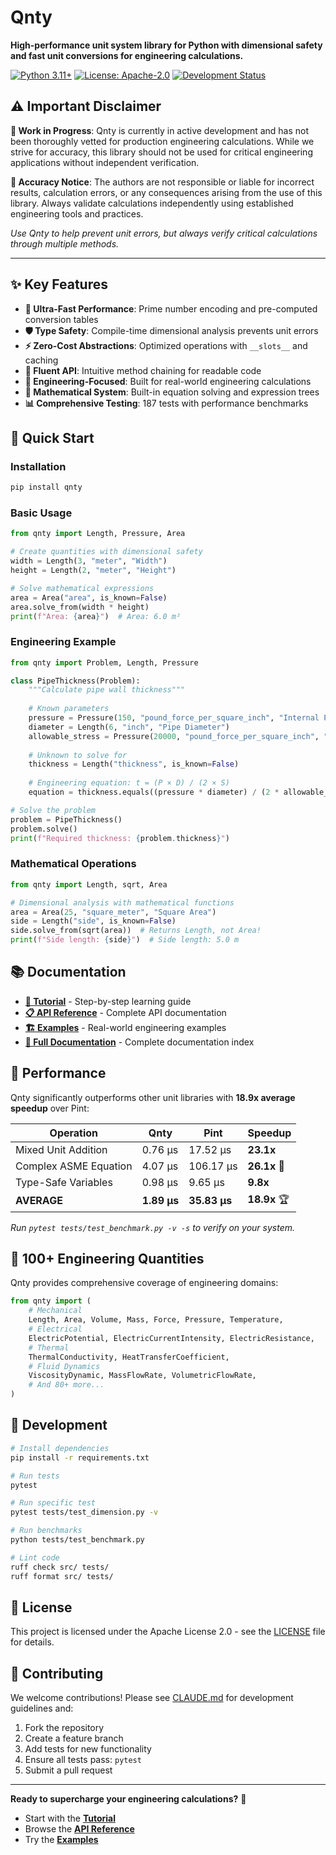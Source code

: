# Qnty

**High-performance unit system library for Python with dimensional safety and fast unit conversions for engineering calculations.**

[![Python 3.11+](https://img.shields.io/badge/python-3.11+-blue.svg)](https://www.python.org/downloads/)
[![License: Apache-2.0](https://img.shields.io/badge/License-Apache%202.0-blue.svg)](https://opensource.org/licenses/Apache-2.0)
[![Development Status](https://img.shields.io/badge/status-beta-orange.svg)](https://pypi.org/project/qnty/)

## ⚠️ Important Disclaimer

**🚧 Work in Progress**: Qnty is currently in active development and has not been thoroughly vetted for production engineering calculations. While we strive for accuracy, this library should not be used for critical engineering applications without independent verification.

**📐 Accuracy Notice**: The authors are not responsible or liable for incorrect results, calculation errors, or any consequences arising from the use of this library. Always validate calculations independently using established engineering tools and practices.

*Use Qnty to help prevent unit errors, but always verify critical calculations through multiple methods.*

---

## ✨ Key Features

- **🚀 Ultra-Fast Performance**: Prime number encoding and pre-computed conversion tables
- **🛡️ Type Safety**: Compile-time dimensional analysis prevents unit errors
- **⚡ Zero-Cost Abstractions**: Optimized operations with `__slots__` and caching
- **🔗 Fluent API**: Intuitive method chaining for readable code
- **🧮 Engineering-Focused**: Built for real-world engineering calculations
- **🧬 Mathematical System**: Built-in equation solving and expression trees
- **📊 Comprehensive Testing**: 187 tests with performance benchmarks

## 🚀 Quick Start

### Installation

```bash
pip install qnty
```

### Basic Usage

```python
from qnty import Length, Pressure, Area

# Create quantities with dimensional safety
width = Length(3, "meter", "Width")
height = Length(2, "meter", "Height")

# Solve mathematical expressions
area = Area("area", is_known=False)
area.solve_from(width * height)
print(f"Area: {area}")  # Area: 6.0 m²
```

### Engineering Example

```python
from qnty import Problem, Length, Pressure

class PipeThickness(Problem):
    """Calculate pipe wall thickness"""
    
    # Known parameters
    pressure = Pressure(150, "pound_force_per_square_inch", "Internal Pressure")
    diameter = Length(6, "inch", "Pipe Diameter")
    allowable_stress = Pressure(20000, "pound_force_per_square_inch", "Allowable Stress")
    
    # Unknown to solve for
    thickness = Length("thickness", is_known=False)
    
    # Engineering equation: t = (P × D) / (2 × S)
    equation = thickness.equals((pressure * diameter) / (2 * allowable_stress))

# Solve the problem
problem = PipeThickness()
problem.solve()
print(f"Required thickness: {problem.thickness}")
```

### Mathematical Operations

```python
from qnty import Length, sqrt, Area

# Dimensional analysis with mathematical functions
area = Area(25, "square_meter", "Square Area")
side = Length("side", is_known=False)
side.solve_from(sqrt(area))  # Returns Length, not Area!
print(f"Side length: {side}")  # Side length: 5.0 m
```

## 📚 Documentation

- **[📖 Tutorial](docs/TUTORIAL.md)** - Step-by-step learning guide
- **[📋 API Reference](docs/API_REFERENCE.md)** - Complete API documentation
- **[🏗️ Examples](examples/)** - Real-world engineering examples
- **[📁 Full Documentation](docs/)** - Complete documentation index

## 🚀 Performance

Qnty significantly outperforms other unit libraries with **18.9x average speedup** over Pint:

| Operation | Qnty | Pint | **Speedup** |
|-----------|------|------|-------------|
| Mixed Unit Addition | 0.76 μs | 17.52 μs | **23.1x** |
| Complex ASME Equation | 4.07 μs | 106.17 μs | **26.1x** 🚀 |
| Type-Safe Variables | 0.98 μs | 9.65 μs | **9.8x** |
| **AVERAGE** | **1.89 μs** | **35.83 μs** | **18.9x** 🏆 |

*Run `pytest tests/test_benchmark.py -v -s` to verify on your system.*

## 🧮 100+ Engineering Quantities

Qnty provides comprehensive coverage of engineering domains:

```python
from qnty import (
    # Mechanical
    Length, Area, Volume, Mass, Force, Pressure, Temperature,
    # Electrical  
    ElectricPotential, ElectricCurrentIntensity, ElectricResistance,
    # Thermal
    ThermalConductivity, HeatTransferCoefficient,
    # Fluid Dynamics
    ViscosityDynamic, MassFlowRate, VolumetricFlowRate,
    # And 80+ more...
)
```

## 🔧 Development

```bash
# Install dependencies
pip install -r requirements.txt

# Run tests
pytest

# Run specific test
pytest tests/test_dimension.py -v

# Run benchmarks
python tests/test_benchmark.py

# Lint code
ruff check src/ tests/
ruff format src/ tests/
```

## 📄 License

This project is licensed under the Apache License 2.0 - see the [LICENSE](LICENSE) file for details.

## 🤝 Contributing

We welcome contributions! Please see [CLAUDE.md](CLAUDE.md) for development guidelines and:

1. Fork the repository
2. Create a feature branch
3. Add tests for new functionality
4. Ensure all tests pass: `pytest`
5. Submit a pull request

---

**Ready to supercharge your engineering calculations?** 🚀

- Start with the **[Tutorial](docs/TUTORIAL.md)**
- Browse the **[API Reference](docs/API_REFERENCE.md)**
- Try the **[Examples](examples/)**

